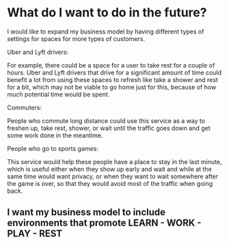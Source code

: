 # What do I want to do in the future?

I would like to expand my business model by having different types of settings for spaces for more types of customers.

Uber and Lyft drivers:

For example, there could be a space for a user to take rest for a couple of hours. Uber and Lyft drivers that drive for a significant amount of time could benefit a lot from using these spaces to refresh like take a shower and rest for a bit, which may not be viable to go home just for this, because of how much potential time would be spent.

Commuters:

People who commute long distance could use this service as a way to freshen up, take rest, shower, or wait until the traffic goes down and get some work done in the meantime.

People who go to sports games:

This service would help these people have a place to stay in the last minute, which is useful either when they show up early and wait and while at the same time would want privacy, or when they want to wait somewhere after the game is over, so that they would avoid most of the traffic when going back.


## I want my business model to include environments that promote LEARN - WORK - PLAY - REST
